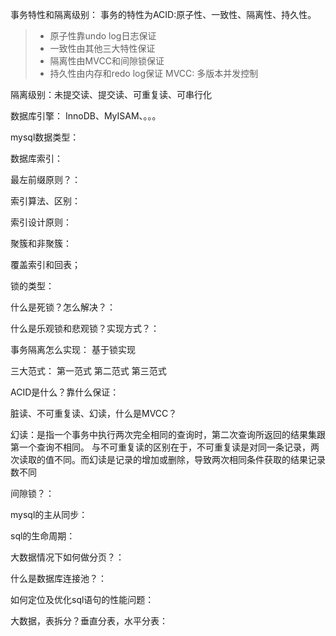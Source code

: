 事务特性和隔离级别：
事务的特性为ACID:原子性、一致性、隔离性、持久性。
> * 原子性靠undo log日志保证
> * 一致性由其他三大特性保证
> * 隔离性由MVCC和间隙锁保证
> * 持久性由内存和redo log保证
> MVCC: 多版本并发控制

隔离级别：未提交读、提交读、可重复读、可串行化






数据库引擎：
InnoDB、MyISAM、。。。

mysql数据类型：

数据库索引：

最左前缀原则？：

索引算法、区别：

索引设计原则：

聚簇和非聚簇：

覆盖索引和回表；

锁的类型：

什么是死锁？怎么解决？：

什么是乐观锁和悲观锁？实现方式？：


事务隔离怎么实现：
基于锁实现

三大范式：
第一范式
第二范式
第三范式

ACID是什么？靠什么保证：

脏读、不可重复读、幻读，什么是MVCC？

幻读：是指一个事务中执行两次完全相同的查询时，第二次查询所返回的结果集跟第一个查询不相同。
与不可重复读的区别在于，不可重复读是对同一条记录，两次读取的值不同。而幻读是记录的增加或删除，导致两次相同条件获取的结果记录数不同

间隙锁？：

mysql的主从同步：

sql的生命周期：

大数据情况下如何做分页？：

什么是数据库连接池？：

如何定位及优化sql语句的性能问题：

大数据，表拆分？垂直分表，水平分表：


